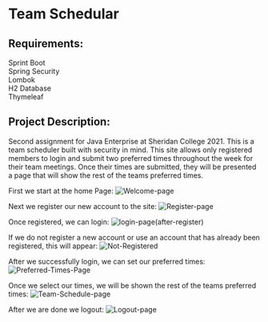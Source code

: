 # Team Schedular
 
<h2>Requirements:</h2>
 Sprint Boot<br> 
 Spring Security<br>
 Lombok<br>
 H2 Database<br> 
 Thymeleaf

<h2>Project Description:</h2> 
 Second assignment for Java Enterprise at Sheridan College 2021. This is a team scheduler built with security in mind. This site allows only registered members to login and submit two preferred times throughout the week for their team meetings. Once their times are submitted, they will be presented a page that will show the rest of the teams preferred times. 

First we start at the home Page:
![Welcome-page](https://user-images.githubusercontent.com/19481324/158495509-76747421-dbc5-4f14-b43a-79c1bc02ee42.png)

Next we register our new account to the site:
![Register-page](https://user-images.githubusercontent.com/19481324/158495575-11a678ca-287b-4e30-b733-68383cf214e7.png)

Once registered, we can login:
![login-page(after-register)](https://user-images.githubusercontent.com/19481324/158495617-26998341-b427-4e36-9e5e-c7e9484bbdfd.png)

If we do not register a new account or use an account that has already been registered, this will appear:
![Not-Registered](https://user-images.githubusercontent.com/19481324/158495683-dc2e5884-be05-4919-9d65-9f5f153a13fa.png)

After we successfully login, we can set our preferred times:
![Preferred-Times-Page](https://user-images.githubusercontent.com/19481324/158495706-48f248b7-a8a0-47a2-a51f-69656565cbe9.png)

Once we select our times, we will be shown the rest of the teams preferred times:
![Team-Schedule-page](https://user-images.githubusercontent.com/19481324/158495761-ba89ce8a-6e98-4875-a320-fc7c51140e4f.png)

After we are done we logout:
![Logout-page](https://user-images.githubusercontent.com/19481324/158495786-9fa32a54-969e-490d-a332-05b13a33de57.png)
